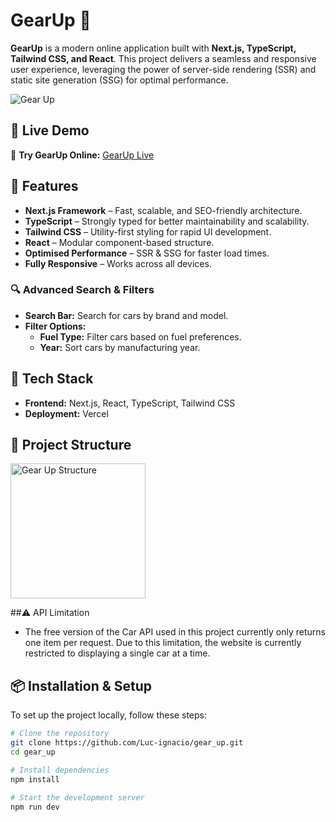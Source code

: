 # GearUp 🚀

**GearUp** is a modern online application built with **Next.js, TypeScript, Tailwind CSS, and React**. This project delivers a seamless and responsive user experience, leveraging the power of server-side rendering (SSR) and static site generation (SSG) for optimal performance.

![Gear Up](https://github.com/user-attachments/assets/06dc7200-89a2-4349-b774-3f31513f40cc)

## 📂 Live Demo

🔗 **Try GearUp Online:** [GearUp Live](https://gear-up-vxk4.vercel.app)


## 🌟 Features

- **Next.js Framework** – Fast, scalable, and SEO-friendly architecture.
- **TypeScript** – Strongly typed for better maintainability and scalability.
- **Tailwind CSS** – Utility-first styling for rapid UI development.
- **React** – Modular component-based structure.
- **Optimised Performance** – SSR & SSG for faster load times.
- **Fully Responsive** – Works across all devices.


### 🔍 Advanced Search & Filters
- **Search Bar:** Search for cars by brand and model.
- **Filter Options:**
  - **Fuel Type:** Filter cars based on fuel preferences.
  - **Year:** Sort cars by manufacturing year.


## 🚀 Tech Stack

- **Frontend:** Next.js, React, TypeScript, Tailwind CSS
- **Deployment:** Vercel

## 📂 Project Structure

<img width="216" alt="Gear Up Structure" src="https://github.com/user-attachments/assets/e56fb410-7bdc-4865-b096-eff103dd1fb5" />

##⚠️ API Limitation

- The free version of the Car API used in this project currently only returns one item per request. Due to this limitation, the website is currently restricted to displaying a single car at a time.

## 📦 Installation & Setup

To set up the project locally, follow these steps:

```sh
# Clone the repository
git clone https://github.com/Luc-ignacio/gear_up.git
cd gear_up

# Install dependencies
npm install

# Start the development server
npm run dev

